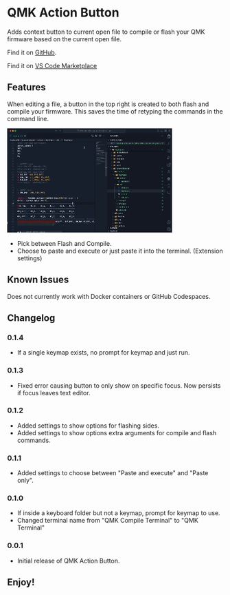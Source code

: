 # QMK Action Button

Adds context button to current open file to compile or flash your QMK firmware based on the current open file.

Find it on [GitHub](https://github.com/lukevanlukevan/qmk-action-button).

Find it on [VS Code Marketplace](https://marketplace.visualstudio.com/items?itemName=LukeVan.qmk-action-button)

## Features

When editing a file, a button in the top right is created to both flash and compile your firmware. This saves the time of retyping the commands in the command line.

![alt text](media/example.gif)

-   Pick between Flash and Compile.
-   Choose to paste and execute or just paste it into the terminal. (Extension settings)

## Known Issues

Does not currently work with Docker containers or GitHub Codespaces.

## Changelog

### 0.1.4

-   If a single keymap exists, no prompt for keymap and just run.

### 0.1.3

-   Fixed error causing button to only show on specific focus. Now persists if focus leaves text editor.

### 0.1.2

-   Added settings to show options for flashing sides.
-   Added settings to show options extra arguments for compile and flash commands.

### 0.1.1

-   Added settings to choose between "Paste and execute" and "Paste only".

### 0.1.0

-   If inside a keyboard folder but not a keymap, prompt for keymap to use.
-   Changed terminal name from "QMK Compile Terminal" to "QMK Terminal"

### 0.0.1

-   Initial release of QMK Action Button.

## **Enjoy!**
